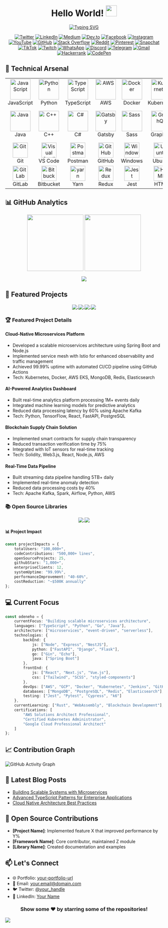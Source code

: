 <div align="center">
  
# Hello World! <img src="https://media.giphy.com/media/hvRJCLFzcasrR4ia7z/giphy.gif" width="35px">

[![Typing SVG](https://readme-typing-svg.herokuapp.com?font=Fira+Code&pause=1000&color=F7F7F7&center=true&vCenter=true&width=435&lines=Senior+Software+Engineer;Cloud+Architecture+Specialist;Open+Source+Contributor;Full+Stack+Developer)](https://git.io/typing-svg)

[![Twitter](https://img.shields.io/badge/Twitter-%231DA1F2.svg?style=for-the-badge&logo=Twitter&logoColor=white)](#)
[![LinkedIn](https://img.shields.io/badge/linkedin-%230077B5.svg?style=for-the-badge&logo=linkedin&logoColor=white)](#)
[![Medium](https://img.shields.io/badge/Medium-12100E?style=for-the-badge&logo=medium&logoColor=white)](your-medium-url)
[![Dev.to](https://img.shields.io/badge/dev.to-0A0A0A?style=for-the-badge&logo=devdot.to&logoColor=white)](your-devto-url)
[![Facebook](https://img.shields.io/badge/Facebook-%231877F2.svg?style=for-the-badge&logo=facebook&logoColor=white)](#)
[![Instagram](https://img.shields.io/badge/Instagram-%23E4405F.svg?style=for-the-badge&logo=instagram&logoColor=white)](#)
[![YouTube](https://img.shields.io/badge/YouTube-%23FF0000.svg?style=for-the-badge&logo=YouTube&logoColor=white)](#)
[![GitHub](https://img.shields.io/badge/GitHub-%2312100E.svg?style=for-the-badge&logo=github&logoColor=white)](#)
[![Stack Overflow](https://img.shields.io/badge/Stack%20Overflow-FE7A16?style=for-the-badge&logo=stack-overflow&logoColor=white)](#)
[![Reddit](https://img.shields.io/badge/Reddit-%23FF4500.svg?style=for-the-badge&logo=reddit&logoColor=white)](#)
[![Pinterest](https://img.shields.io/badge/Pinterest-%23E60023.svg?style=for-the-badge&logo=pinterest&logoColor=white)](#)
[![Snapchat](https://img.shields.io/badge/Snapchat-%23FFFC00.svg?style=for-the-badge&logo=snapchat&logoColor=black)](#)
[![TikTok](https://img.shields.io/badge/TikTok-%23000000.svg?style=for-the-badge&logo=tiktok&logoColor=white)](#)
[![Twitch](https://img.shields.io/badge/Twitch-%239146FF.svg?style=for-the-badge&logo=twitch&logoColor=white)](#)
[![WhatsApp](https://img.shields.io/badge/WhatsApp-%25D366.svg?style=for-the-badge&logo=whatsapp&logoColor=white)](#)
[![Discord](https://img.shields.io/badge/Discord-%237289DA.svg?style=for-the-badge&logo=discord&logoColor=white)](#)
[![Telegram](https://img.shields.io/badge/Telegram-%2326A5E4.svg?style=for-the-badge&logo=telegram&logoColor=white)](#)
[![Gmail](https://img.shields.io/badge/Gmail-%23D14836.svg?style=for-the-badge&logo=gmail&logoColor=white)](#)
[![Hackerrank](https://img.shields.io/badge/Hackerrank-%232EC866.svg?style=for-the-badge&logo=hackerrank&logoColor=white)](#)
[![CodePen](https://img.shields.io/badge/CodePen-%23000000.svg?style=for-the-badge&logo=codepen&logoColor=white)](#)

</div>

## 🧰 Technical Arsenal

<table>
  <tr>
    <td align="center" width="96">
        <img src="https://techstack-generator.vercel.app/js-icon.svg" alt="JavaScript" width="65" height="65" />
      <br>JavaScript
    </td>
    <td align="center" width="96">
        <img src="https://techstack-generator.vercel.app/python-icon.svg" alt="Python" width="65" height="65" />
      <br>Python
    </td>
    <td align="center" width="96">
        <img src="https://techstack-generator.vercel.app/ts-icon.svg" alt="TypeScript" width="65" height="65" />
      <br>TypeScript
    </td>
    <td align="center" width="96">
        <img src="https://techstack-generator.vercel.app/aws-icon.svg" alt="AWS" width="65" height="65" />
      <br>AWS
    </td>
    <td align="center" width="96">
        <img src="https://techstack-generator.vercel.app/docker-icon.svg" alt="Docker" width="65" height="65" />
      <br>Docker
    </td>
    <td align="center" width="96">
        <img src="https://techstack-generator.vercel.app/kubernetes-icon.svg" alt="Kubernetes" width="65" height="65" />
      <br>Kubernetes
    </td>
    <td align="center" width="96">
        <img src="https://techstack-generator.vercel.app/react-icon.svg" alt="React" width="65" height="65" />
      <br>React
    </td>
    <td align="center" width="96">
        <img src="https://techstack-generator.vercel.app/nginx-icon.svg" alt="Nginx" width="65" height="65" />
      <br>Nginx
    </td>
  </tr>
  <tr>
    <td align="center" width="96">
        <img src="https://techstack-generator.vercel.app/java-icon.svg" alt="Java" width="65" height="65" />
      <br>Java
    </td>
    <td align="center" width="96">
        <img src="https://techstack-generator.vercel.app/cpp-icon.svg" alt="C++" width="65" height="65" />
      <br>C++
    </td>
    <td align="center" width="96">
        <img src="https://techstack-generator.vercel.app/csharp-icon.svg" alt="C#" width="65" height="65" />
      <br>C#
    </td>
    <td align="center" width="96">
        <img src="https://techstack-generator.vercel.app/gatsby-icon.svg" alt="Gatsby" width="65" height="65" />
      <br>Gatsby
    </td>
    <td align="center" width="96">
        <img src="https://techstack-generator.vercel.app/sass-icon.svg" alt="Sass" width="65" height="65" />
      <br>Sass
    </td>
    <td align="center" width="96">
        <img src="https://techstack-generator.vercel.app/graphql-icon.svg" alt="GraphQL" width="65" height="65" />
      <br>GraphQL
    </td>
    <td align="center" width="96">
        <img src="https://techstack-generator.vercel.app/restapi-icon.svg" alt="REST API" width="65" height="65" />
      <br>REST API
    </td>
    <td align="center" width="96">
        <img src="https://techstack-generator.vercel.app/mysql-icon.svg" alt="MySQL" width="65" height="65" />
      <br>MySQL
    </td>
  </tr>
  <tr>
    <td align="center" width="96"> 
        <img src="https://user-images.githubusercontent.com/25181517/192108372-f71d70ac-7ae6-4c0d-8395-51d8870c2ef0.png" width="48" height="48" alt="Git" />
      <br>Git
    </td>
    <td align="center" width="96">
        <img src="https://user-images.githubusercontent.com/25181517/192108891-d86b6220-e232-423a-bf5f-90903e6887c3.png" width="48" height="48" alt="Visual Studio Code" />
      <br>VS Code
    </td>
    <td align="center"  width="96">
        <img src="https://user-images.githubusercontent.com/25181517/192109061-e138ca71-337c-4019-8d42-4792fdaa7128.png" width="48" height="48" alt="Postman" />
      <br>Postman
    </td>
    <td align="center"  width="96">
        <img src="https://user-images.githubusercontent.com/25181517/192108374-8da61ba1-99ec-41d7-80b8-fb2f7c0a4948.png" width="48" height="48" alt="GitHub" />
      <br>GitHub
    </td>
    <td align="center" width="96">
        <img src="https://user-images.githubusercontent.com/25181517/186884150-05e9ff6d-340e-4802-9533-2c3f02363ee3.png" width="48" height="48" alt="Windows" />
      <br>Windows
    </td>
    <td align="center" width="96">
        <img src="https://user-images.githubusercontent.com/25181517/186884153-99edc188-e4aa-4c84-91b0-e2df260ebc33.png" width="48" height="48" alt="Ubuntu" />
      <br>Ubuntu
    </td>
    <td align="center" width="96">
        <img src="https://user-images.githubusercontent.com/25181517/189716855-2c69ca7a-5149-4647-936d-780610911353.png" width="48" height="48" alt="Firebase" />
      <br>Firebase
    </td>
    <td align="center" width="96">
        <img src="https://user-images.githubusercontent.com/25181517/189715289-df3ee512-6eca-463f-a0f4-c10d94a06b2f.png" width="48" height="48" alt="Figma" />
      <br>Figma
    </td>
  </tr>
  <tr>
    <td align="center"  width="96">
        <img src="https://user-images.githubusercontent.com/25181517/192108376-c675d39b-90f6-4073-bde6-5a9291644657.png" width="48" height="48" alt="GitLab" />
      <br>GitLab
    </td>
    <td align="center"  width="96">
        <img src="https://user-images.githubusercontent.com/25181517/192108375-268c35e6-ab26-44b2-88bf-e3121a4e5083.png" width="48" height="48" alt="Bitbucket" />
      <br>Bitbucket
    </td>
    <td align="center" width="96">
        <img src="https://user-images.githubusercontent.com/25181517/183049794-a3dfaddd-22ee-4ffe-b0b4-549ccd4879f9.png" width="48" height="48" alt="yarn" />
      <br>Yarn
    </td>
    <td align="center"  width="96">
        <img src="https://user-images.githubusercontent.com/25181517/187896150-cc1dcb12-d490-445c-8e4d-1275cd2388d6.png" width="48" height="48" alt="Redux" />
      <br>Redux
    </td>
    <td align="center" width="96">
        <img src="https://user-images.githubusercontent.com/25181517/187955005-f4ca6f1a-e727-497b-b81b-93fb9726268e.png" width="48" height="48" alt="Jest" />
      <br>Jest
    </td>
    <td align="center" width="96">
        <img src="https://user-images.githubusercontent.com/25181517/192158954-f88b5814-d510-4564-b285-dff7d6400dad.png" width="48" height="48" alt="HTML" />
      <br>HTML
    </td>
    <td align="center" width="96">
        <img src="https://user-images.githubusercontent.com/25181517/183898674-75a4a1b1-f960-4ea9-abcb-637170a00a75.png" width="48" height="48" alt="CSS" />
      <br>CSS
    </td>
    <td align="center" width="96">
        <img src="https://user-images.githubusercontent.com/25181517/192158957-b1256181-356c-46a3-beb9-487af08a6266.png" width="48" height="48" alt="Wordpress" />
      <br>Wordpress
    </td>
  </tr>
</table>

## 📊 GitHub Analytics

<p align="center">
  <img height="180em" src="https://github-readme-stats.vercel.app/api?username=Odeneho-Calculus&show_icons=true&theme=radical&include_all_commits=true&count_private=true"/>
  <img height="180em" src="https://github-readme-stats.vercel.app/api/top-langs/?username=Odeneho-Calculus&layout=compact&langs_count=8&theme=radical"/>
</p>

<p align="center">
  <img src="https://github-profile-trophy.vercel.app/?username=Odeneho-Calculus&theme=radical&no-frame=false&no-bg=true&margin-w=4&row=1" />
</p>

## 🚀 Featured Projects

<div align="center">

<a href="https://github.com/Odeneho-Calculus/cloud-native-microservices">
  <img align="center" src="https://github-readme-stats.vercel.app/api/pin/?username=Odeneho-Calculus&repo=cloud-native-microservices&theme=radical" />
</a>
<a href="https://github.com/Odeneho-Calculus/ai-powered-analytics">
  <img align="center" src="https://github-readme-stats.vercel.app/api/pin/?username=Odeneho-Calculus&repo=ai-powered-analytics&theme=radical" />
</a>

<a href="https://github.com/Odeneho-Calculus/blockchain-supply-chain">
  <img align="center" src="https://github-readme-stats.vercel.app/api/pin/?username=Odeneho-Calculus&repo=blockchain-supply-chain&theme=radical" />
</a>
<a href="https://github.com/Odeneho-Calculus/real-time-data-pipeline">
  <img align="center" src="https://github-readme-stats.vercel.app/api/pin/?username=Odeneho-Calculus&repo=real-time-data-pipeline&theme=radical" />
</a>

</div>

### 🏆 Featured Project Details

#### Cloud-Native Microservices Platform
- Developed a scalable microservices architecture using Spring Boot and Node.js
- Implemented service mesh with Istio for enhanced observability and traffic management
- Achieved 99.99% uptime with automated CI/CD pipeline using GitHub Actions
- Tech: Kubernetes, Docker, AWS EKS, MongoDB, Redis, Elasticsearch

#### AI-Powered Analytics Dashboard
- Built real-time analytics platform processing 1M+ events daily
- Integrated machine learning models for predictive analytics
- Reduced data processing latency by 60% using Apache Kafka
- Tech: Python, TensorFlow, React, FastAPI, PostgreSQL

#### Blockchain Supply Chain Solution
- Implemented smart contracts for supply chain transparency
- Reduced transaction verification time by 75%
- Integrated with IoT sensors for real-time tracking
- Tech: Solidity, Web3.js, React, Node.js, AWS

#### Real-Time Data Pipeline
- Built streaming data pipeline handling 5TB+ daily
- Implemented real-time anomaly detection
- Reduced data processing costs by 40%
- Tech: Apache Kafka, Spark, Airflow, Python, AWS

### 📚 Open Source Libraries

<div align="center">

<a href="https://github.com/Odeneho-Calculus/react-enterprise-components">
  <img align="center" src="https://github-readme-stats.vercel.app/api/pin/?username=Odeneho-Calculus&repo=react-enterprise-components&theme=radical" />
</a>
<a href="https://github.com/Odeneho-Calculus/ml-deployment-toolkit">
  <img align="center" src="https://github-readme-stats.vercel.app/api/pin/?username=Odeneho-Calculus&repo=ml-deployment-toolkit&theme=radical" />
</a>

</div>

#### 📊 Project Impact
```typescript
const projectImpacts = {
    totalUsers: "100,000+",
    codeContributions: "500,000+ lines",
    openSourceProjects: 25,
    githubStars: "1,000+",
    enterpriseClients: 12,
    systemUptime: "99.99%",
    performanceImprovement: "40-60%",
    costReduction: "~$500K annually"
};
```

## 💻 Current Focus

```typescript
const odeneho = {
    currentFocus: "Building scalable microservices architecture",
    languages: ["TypeScript", "Python", "Go", "Java"],
    architecture: ["microservices", "event-driven", "serverless"],
    technologies: {
        backEnd: {
            js: ["Node", "Express", "NestJS"],
            python: ["FastAPI", "Django", "Flask"],
            go: ["Gin", "Echo"],
            java: ["Spring Boot"]
        },
        frontEnd: {
            js: ["React", "Next.js", "Vue.js"],
            css: ["Tailwind", "SCSS", "styled-components"]
        },
        devOps: ["AWS", "GCP", "Docker", "Kubernetes", "Jenkins", "GitHub Actions"],
        databases: ["MongoDB", "PostgreSQL", "Redis", "Elasticsearch"],
        testing: ["Jest", "Pytest", "Cypress", "k6"]
    },
    currentLearning: ["Rust", "WebAssembly", "Blockchain Development"],
    certifications: [
        "AWS Solutions Architect Professional",
        "Certified Kubernetes Administrator",
        "Google Cloud Professional Architect"
    ]
};
```

## 📈 Contribution Graph

![GitHub Activity Graph](https://activity-graph.herokuapp.com/graph?username=Odeneho-Calculus&theme=radical)

## 🎯 Latest Blog Posts
<!-- BLOG-POST-LIST:START -->
- [Building Scalable Systems with Microservices](your-blog-url)
- [Advanced TypeScript Patterns for Enterprise Applications](your-blog-url)
- [Cloud Native Architecture Best Practices](your-blog-url)
<!-- BLOG-POST-LIST:END -->

## 🤝 Open Source Contributions

- **[Project Name]**: Implemented feature X that improved performance by Y%
- **[Framework Name]**: Core contributor, maintained Z module
- **[Library Name]**: Created documentation and examples

## 📫 Let's Connect

- 🌐 Portfolio: [your-portfolio-url](your-portfolio-url)
- 📧 Email: your.email@domain.com
- 🐦 Twitter: [@your_handle](your-twitter-url)
- 💼 LinkedIn: [Your Name](your-linkedin-url)

<div align="center">

### Show some ❤️ by starring some of the repositories!

</div>

![](https://hit.yhype.me/github/profile?user_id=Odeneho-Calculus)
